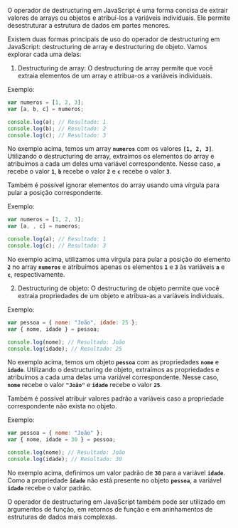 O operador de destructuring em JavaScript é uma forma concisa de extrair valores de arrays ou objetos e atribuí-los a variáveis individuais. Ele permite desestruturar a estrutura de dados em partes menores.

Existem duas formas principais de uso do operador de destructuring em JavaScript: destructuring de array e destructuring de objeto. Vamos explorar cada uma delas:

1. Destructuring de array:
O destructuring de array permite que você extraia elementos de um array e atribua-os a variáveis individuais.

Exemplo:

```javascript
var numeros = [1, 2, 3];
var [a, b, c] = numeros;

console.log(a); // Resultado: 1
console.log(b); // Resultado: 2
console.log(c); // Resultado: 3
```

No exemplo acima, temos um array **`numeros`** com os valores **`[1, 2, 3]`**. Utilizando o destructuring de array, extraímos os elementos do array e atribuímos a cada um deles uma variável correspondente. Nesse caso, **`a`** recebe o valor **`1`**, **`b`** recebe o valor **`2`** e **`c`** recebe o valor **`3`**.

Também é possível ignorar elementos do array usando uma vírgula para pular a posição correspondente.

Exemplo:

```javascript
var numeros = [1, 2, 3];
var [a, , c] = numeros;

console.log(a); // Resultado: 1
console.log(c); // Resultado: 3
```

No exemplo acima, utilizamos uma vírgula para pular a posição do elemento **`2`** no array **`numeros`** e atribuímos apenas os elementos **`1`** e **`3`** às variáveis **`a`** e **`c`**, respectivamente.

2. Destructuring de objeto:
O destructuring de objeto permite que você extraia propriedades de um objeto e atribua-as a variáveis individuais.

Exemplo:

```javascript
var pessoa = { nome: "João", idade: 25 };
var { nome, idade } = pessoa;

console.log(nome); // Resultado: João
console.log(idade); // Resultado: 25
```

No exemplo acima, temos um objeto **`pessoa`** com as propriedades **`nome`** e **`idade`**. Utilizando o destructuring de objeto, extraímos as propriedades e atribuímos a cada uma delas uma variável correspondente. Nesse caso, **`nome`** recebe o valor **`"João"`** e **`idade`** recebe o valor **`25`**.

Também é possível atribuir valores padrão a variáveis caso a propriedade correspondente não exista no objeto.

Exemplo:

```javascript
var pessoa = { nome: "João" };
var { nome, idade = 30 } = pessoa;

console.log(nome); // Resultado: João
console.log(idade); // Resultado: 30
```

No exemplo acima, definimos um valor padrão de **`30`** para a variável **`idade`**. Como a propriedade **`idade`** não está presente no objeto **`pessoa`**, a variável **`idade`** recebe o valor padrão.

O operador de destructuring em JavaScript também pode ser utilizado em argumentos de função, em retornos de função e em aninhamentos de estruturas de dados mais complexas.